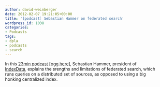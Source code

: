 ```yaml
---
author: david-weinberger
date: 2012-02-07 19:21:05+00:00
title: '[podcast] Sebastian Hammer on federated search'
wordpress_id: 1038
categories:
- Podcasts
tags:
- dpla
- podcasts
- search
---
```


In this [23min podcast](https://lil-blog-media.s3.amazonaws.com/podcast/sebastian-hammer.mp3) [[ogg here](https://lil-blog-media.s3.amazonaws.com/podcast/Sebastian_Hammer.ogg)], Sebastian Hammer, president of [IndexData](http://www.indexdata.com), explains the srengths and limitations of federated search, which runs queries on a distributed set of sources, as opposed to using a big honking centralized index.
